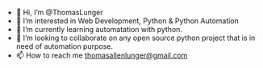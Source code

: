 - 👋 Hi, I’m @ThomasLunger
- 👀 I’m interested in Web Development, Python & Python Automation
- 🌱 I’m currently learning automatation with python.
- 💞️ I’m looking to collaborate on any open source python project that is in need of automation purpose.
- 📫 How to reach me thomasallenlunger@gmail.com

<!---
ThomasLunger/ThomasLunger is a ✨ special ✨ repository because its `README.md` (this file) appears on your GitHub profile.
You can click the Preview link to take a look at your changes.
--->
